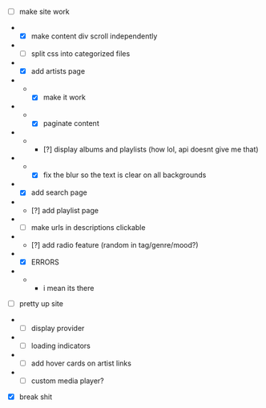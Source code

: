 - [ ] make site work
- - [x] make content div scroll independently
- - [ ] split css into categorized files
- - [x] add artists page
- - - [x] make it work
- - - [x] paginate content
- - - [?] display albums and playlists (how lol, api doesnt give me that)
- - - [x] fix the blur so the text is clear on all backgrounds
- - [x] add search page
- - [?] add playlist page
- - [ ] make urls in descriptions clickable
- - [?] add radio feature (random in tag/genre/mood?)
- - [x] ERRORS
- - - i mean its there
- [ ] pretty up site
- - [ ] display provider
- - [ ] loading indicators
- - [ ] add hover cards on artist links
- - [ ] custom media player?
- [x] break shit